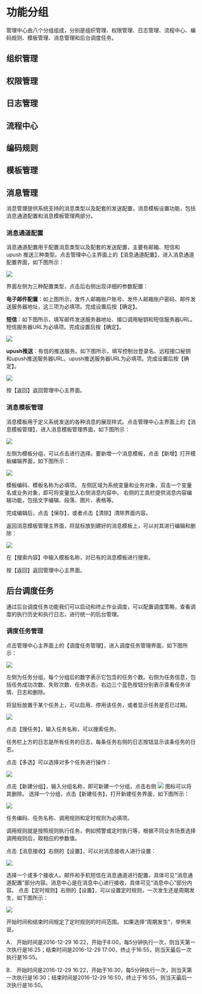 # 功能分组

管理中心由八个分组组成，分别是组织管理、权限管理、日志管理、流程中心、编码规则、模板管理、消息管理和后台调度任务。

## 组织管理


## 权限管理


## 日志管理


## 流程中心



## 编码规则

## 模板管理

## 消息管理
消息管理提供系统支持的消息类型以及配套的发送配置，消息模板设置功能，包括消息通道配置和消息模板管理两部分。
### 消息通道配置
消息通道配置用于配置消息类型以及配套的发送配置，主要有邮箱、短信和 upush 推送三种类型。点击管理中心主界面上的【消息通道配置】，进入消息通道配置界面，如下图所示：

![](/articles/application/2-/images/image33.png)  
 
界面左侧为三种配置类型，点击后右侧出现详细的参数配置：

**电子邮件配置**：如上图所示，发件人邮箱账户账号、发件人邮箱账户密码、邮件发送服务器地址，这三项为必填项。完成设置后按【确定】。

**短信**：如下图所示，填写邮件发送服务器地址、接口调用秘钥和短信服务器URL。短信服务器URL为必填项。完成设置后按【确定】。

![](/articles/application/2-/images/image34.png)  
 
**upush推送**：有信的推送服务。如下图所示，填写控制台登录名、远程接口秘钥和upush推送服务器URL。upush推送服务器URL为必填项。完成设置后按【确定】。

![](/articles/application/2-/images/image35.png)  
 
按【返回】返回管理中心主界面。
### 消息模板管理
消息模板用于定义系统发送的各种消息的展现样式。点击管理中心主界面上的【消息模板管理】，进入消息模板管理界面，如下图所示：

![](/articles/application/2-/images/image36.png)  

左侧为模板分组，可以点击进行选择。要新增一个消息模板，点击【新增】打开模板编辑界面，如下图所示：

![](/articles/application/2-/images/image37.png)  
 
模板编码、模板名称为必填项。
左侧区域为系统变量和业务对象，双击一个变量名或业务对象，即可将变量加入右侧消息内容中。
右侧的工具栏提供消息内容编辑功能，包括文字编辑、段落、图片、表格等。

完成编辑后，点击【保存】，或者点击【清除】清除界面内容。

返回消息模板管理主界面，将鼠标放到建好的消息模板上，可以对其进行编辑和删除：

![](/articles/application/2-/images/image38.png)  
 
在【搜索内容】中输入模板名称，对已有的消息模板进行搜索。

按【返回】返回管理中心主界面。

## 后台调度任务
通过后台调度任务功能我们可以启动和终止作业调度，可以配置调度策略，查看调度的执行历史和执行日志，进行统一的后台管理。

### 调度任务管理
点击管理中心主界面上的【调度任务管理】，进入调度任务管理界面，如下图所示：

![](/articles/application/2-/images/image39.png)  
 
左侧为任务分组，每个分组后的数字表示它包含的任务个数。右侧为任务信息，包括任务成功次数、失败次数、任务状态，右边三个蓝色按钮分别表示查看任务详情、日志和删除。

将鼠标放置于某个任务上，可以启用、停用该任务，或者显示任务是否已过期。

![](/articles/application/2-/images/image40.png)  
 
点击【搜任务】，输入任务名称，可以搜索任务。

任务栏上方的日志是所有任务的日志，每条任务右侧的日志按钮显示该条任务的日志。

点击【多选】可以选择对多个任务进行操作：

![](/articles/application/2-/images/image41.png)  
 

点击【新建分组】，输入分组名称，即可新建一个分组，点击右侧 ![](/articles/application/2-/images/image42.png)  图标可以将其删除。
选择一个分组，点击【新建任务】，打开新建任务界面，如下图所示：

![](/articles/application/2-/images/image43.png)  
 

任务编码、任务名称、调用规则和定时规则为必填项。

调用规则就是按照规则执行任务，例如预警或定时执行等，根据不同业务场景选择调用规则后，取相应的参数值。

点击【消息接收】右侧的【设置】，可以对消息接收人进行设置：

![](/articles/application/2-/images/image44.png)  
 

选择一个或多个接收人。邮件和手机短信在消息通道进行配置，具体可见“消息通道配置”部分内容。消息中心是在消息中心进行接收，具体可见“消息中心”部分内容。
点击【定时规则】右侧的【设置】，可以设置定时规则，一次发生还是周期发生，如下图所示：

![](/articles/application/2-/images/image45.png)  
	
 
开始时间和结束时间规定了定时规则的时间范围。
如果选择“周期发生”，举例来说，

A．	开始时间是2016-12-29 16:22，开始于8:00，每5分钟执行一次，则当天第一次执行是16:25；结束时间是2016-12-29 17:00，终止于16:55，则当天最后一次执行是16:55。

B．	开始时间是2016-12-29 16:22，开始于16:30，每5分钟执行一次，则当天第一次执行是16:30；结束时间是2016-12-29 16:50，终止于16:55，则当天最后一次执行是16:50。
